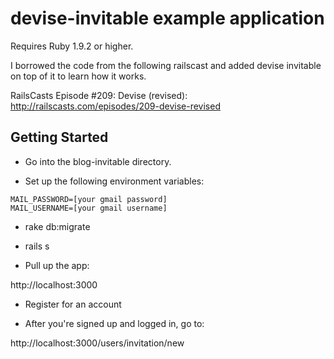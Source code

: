 # devise-invitable example application

Requires Ruby 1.9.2 or higher.

I borrowed the code from the following railscast and added devise invitable on top of it to learn how it works.

RailsCasts Episode #209: Devise (revised):
http://railscasts.com/episodes/209-devise-revised

## Getting Started
*   Go into the blog-invitable directory.

*   Set up the following environment variables:
```
MAIL_PASSWORD=[your gmail password]
MAIL_USERNAME=[your gmail username]
```

*   rake db:migrate

*   rails s

*   Pull up the app:

http://localhost:3000

*   Register for an account

*   After you're signed up and logged in, go to:

http://localhost:3000/users/invitation/new


